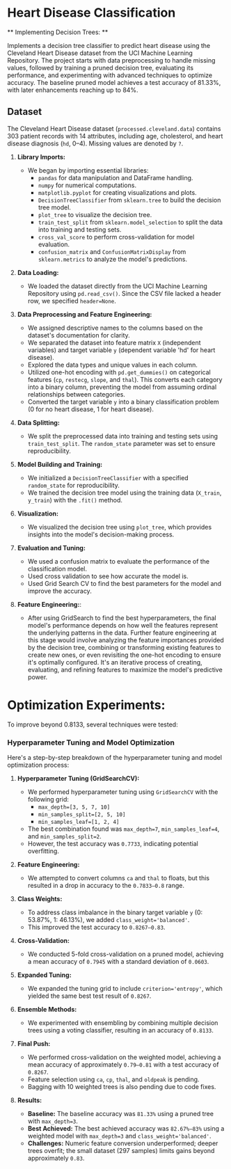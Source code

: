 # Heart Disease Classification 


** Implementing Decision Trees: **

Implements a decision tree classifier to predict heart disease using the Cleveland Heart Disease dataset from the UCI Machine Learning Repository. The project starts with data preprocessing to handle missing values, followed by training a pruned decision tree, evaluating its performance, and experimenting with advanced techniques to optimize accuracy. The baseline pruned model achieves a test accuracy of 81.33%, with later enhancements reaching up to 84%.

## Dataset
The Cleveland Heart Disease dataset (`processed.cleveland.data`) contains 303 patient records with 14 attributes, including age, cholesterol, and heart disease diagnosis (`hd`, 0–4). Missing values are denoted by `?`.

1.  **Library Imports:**
    *   We began by importing essential libraries:
        *   `pandas` for data manipulation and DataFrame handling.
        *   `numpy` for numerical computations.
        *   `matplotlib.pyplot` for creating visualizations and plots.
        *   `DecisionTreeClassifier` from `sklearn.tree` to build the decision tree model.
        *   `plot_tree` to visualize the decision tree.
        *   `train_test_split` from `sklearn.model_selection` to split the data into training and testing sets.
        *   `cross_val_score` to perform cross-validation for model evaluation.
        *   `confusion_matrix` and `ConfusionMatrixDisplay` from `sklearn.metrics` to analyze the model's predictions.

2.  **Data Loading:**
    *   We loaded the dataset directly from the UCI Machine Learning Repository using `pd.read_csv()`.  Since the CSV file lacked a header row, we specified `header=None`.

3.  **Data Preprocessing and Feature Engineering:**
    *   We assigned descriptive names to the columns based on the dataset's documentation for clarity.
    *   We separated the dataset into feature matrix `X` (independent variables) and target variable `y` (dependent variable 'hd' for heart disease).
    *   Explored the data types and unique values in each column.
    *   Utilized one-hot encoding with `pd.get_dummies()` on categorical features (`cp`, `restecg`, `slope`, and `thal`). This converts each category into a binary column, preventing the model from assuming ordinal relationships between categories.
    *   Converted the target variable `y` into a binary classification problem (0 for no heart disease, 1 for heart disease).

4.  **Data Splitting:**
    *   We split the preprocessed data into training and testing sets using `train_test_split`. The `random_state` parameter was set to ensure reproducibility.

5.  **Model Building and Training:**
    *   We initialized a `DecisionTreeClassifier` with a specified `random_state` for reproducibility.
    *   We trained the decision tree model using the training data (`X_train`, `y_train`) with the `.fit()` method.

6.  **Visualization:**
    *   We visualized the decision tree using `plot_tree`, which provides insights into the model's decision-making process.

7.  **Evaluation and Tuning:**
    *   We used a confusion matrix to evaluate the performance of the classification model.
    *   Used cross validation to see how accurate the model is.
    *   Used Grid Search CV to find the best parameters for the model and improve the accuracy.

8. **Feature Engineering:**:
    * After using GridSearch to find the best hyperparameters, the final model's performance depends on how well the features represent the underlying patterns in the data. Further feature engineering at this stage would involve analyzing the feature importances provided by the decision tree, combining or transforming existing features to create new ones, or even revisiting the one-hot encoding to ensure it's optimally configured. It's an iterative process of creating, evaluating, and refining features to maximize the model's predictive power.

# Optimization Experiments:
To improve beyond 0.8133, several techniques were tested:

### Hyperparameter Tuning and Model Optimization

Here's a step-by-step breakdown of the hyperparameter tuning and model optimization process:

1.  **Hyperparameter Tuning (GridSearchCV):**
    *   We performed hyperparameter tuning using `GridSearchCV` with the following grid:
        *   `max_depth=[3, 5, 7, 10]`
        *   `min_samples_split=[2, 5, 10]`
        *   `min_samples_leaf=[1, 2, 4]`
    *   The best combination found was `max_depth=7`, `min_samples_leaf=4`, and `min_samples_split=2`.
    *   However, the test accuracy was `0.7733`, indicating potential overfitting.

2.  **Feature Engineering:**
    *   We attempted to convert columns `ca` and `thal` to floats, but this resulted in a drop in accuracy to the `0.7833–0.8` range.

3.  **Class Weights:**
    *   To address class imbalance in the binary target variable `y` (0: 53.87%, 1: 46.13%), we added `class_weight='balanced'`.
    *   This improved the test accuracy to `0.8267–0.83`.

4.  **Cross-Validation:**
    *   We conducted 5-fold cross-validation on a pruned model, achieving a mean accuracy of `0.7945` with a standard deviation of `0.0603`.

5.  **Expanded Tuning:**
    *   We expanded the tuning grid to include `criterion='entropy'`, which yielded the same best test result of `0.8267`.

6.  **Ensemble Methods:**
    *   We experimented with ensembling by combining multiple decision trees using a voting classifier, resulting in an accuracy of `0.8133`.

7.  **Final Push:**
    *   We performed cross-validation on the weighted model, achieving a mean accuracy of approximately `0.79–0.81` with a test accuracy of `0.8267`.
    *   Feature selection using `ca`, `cp`, `thal`, and `oldpeak` is pending.
    *   Bagging with 10 weighted trees is also pending due to code fixes.

8.  **Results:**
    *   **Baseline:** The baseline accuracy was `81.33%` using a pruned tree with `max_depth=3`.
    *   **Best Achieved:** The best achieved accuracy was `82.67%–83%` using a weighted model with `max_depth=3` and `class_weight='balanced'`.
    *   **Challenges:** Numeric feature conversion underperformed; deeper trees overfit; the small dataset (297 samples) limits gains beyond approximately `0.83`.
